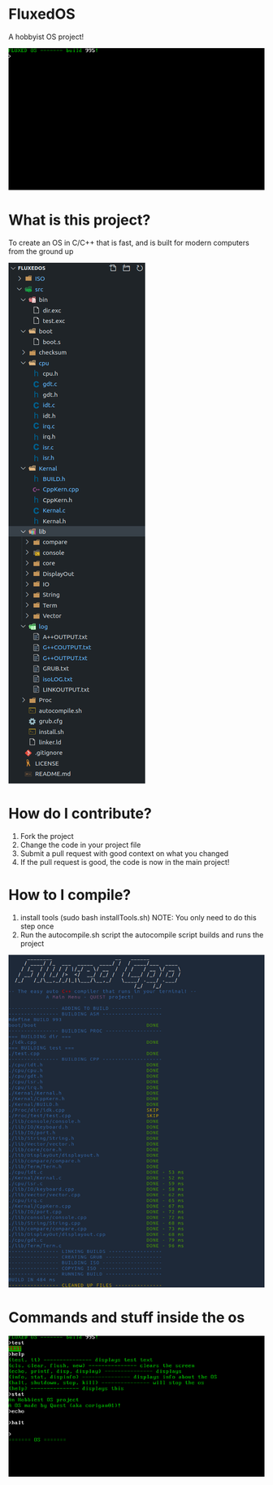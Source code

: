 # FluxedOS
A hobbyist OS project!

![](https://github.com/corigan01/FluxedOS/blob/main/os_pictures/home%20screen.png)

# What is this project?
To create an OS in C/C++ that is fast, and is built for modern computers from the ground up

![](https://github.com/corigan01/FluxedOS/blob/main/os_pictures/files.png)


# How do I contribute?
1. Fork the project
2. Change the code in your project file
3. Submit a pull request with good context on what you changed
4. If the pull request is good, the code is now in the main project!


# How to I compile?
1. install tools (sudo bash installTools.sh) NOTE: You only need to do this step once
2. Run the autocompile.sh script
the autocompile script builds and runs the project

![](https://github.com/corigan01/FluxedOS/blob/main/os_pictures/build.png)


# Commands and stuff inside the os
![](https://github.com/corigan01/FluxedOS/blob/main/os_pictures/commands.png)



